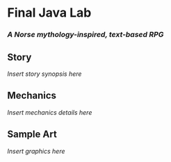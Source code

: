 # Final Java Lab
### *A Norse mythology-inspired, text-based RPG*
## Story
*Insert story synopsis here*
## Mechanics
*Insert mechanics details here*
## Sample Art
*Insert graphics here*